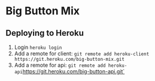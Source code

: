 # Big Button Mix

## Deploying to Heroku

1. Login `heroku login`
2. Add a remote for client:
   `git remote add heroku-client https://git.heroku.com/big-button-mix.git`
3. Add a remote for api:
   `git remote add heroku-api`https://git.heroku.com/big-button-api.git`
